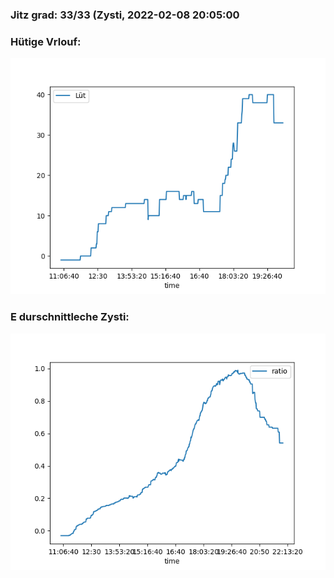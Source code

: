 ### Jitz grad: 33/33 (Zysti, 2022-02-08 20:05:00

### Hütige Vrlouf:
![Graph](Today.png)

### E durschnittleche Zysti:
![Graph](Zysti.png)